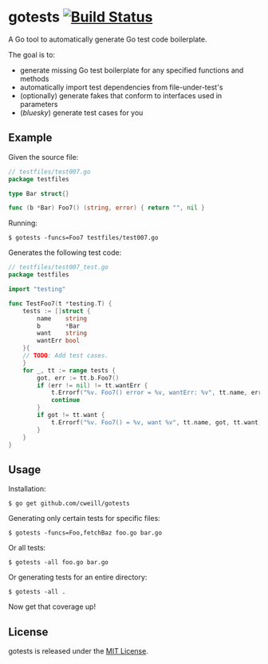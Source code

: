 # gotests [![Build Status](https://travis-ci.org/cweill/gotests.svg?branch=master)](https://travis-ci.org/cweill/gotests)
A Go tool to automatically generate Go test code boilerplate.

The goal is to:
* generate missing Go test boilerplate for any specified functions and methods
* automatically import test dependencies from file-under-test's
* (optionally) generate fakes that conform to interfaces used in parameters
* (_bluesky_) generate test cases for you

## Example
Given the source file:
```Go
// testfiles/test007.go
package testfiles

type Bar struct{}

func (b *Bar) Foo7() (string, error) { return "", nil }
```
Running: 
```
$ gotests -funcs=Foo7 testfiles/test007.go
```
Generates the following test code:
```Go
// testfiles/test007_test.go
package testfiles

import "testing"

func TestFoo7(t *testing.T) {
	tests := []struct {
		name    string
		b       *Bar
		want    string
		wantErr bool
	}{
	// TODO: Add test cases.
	}
	for _, tt := range tests {
		got, err := tt.b.Foo7()
		if (err != nil) != tt.wantErr {
			t.Errorf("%v. Foo7() error = %v, wantErr: %v", tt.name, err, tt.wantErr)
			continue
		}
		if got != tt.want {
			t.Errorf("%v. Foo7() = %v, want %v", tt.name, got, tt.want)
		}
	}
}
```
## Usage
Installation:
```
$ go get github.com/cweill/gotests
```
Generating only certain tests for specific files:
```
$ gotests -funcs=Foo,fetchBaz foo.go bar.go
```
Or all tests:
```
$ gotests -all foo.go bar.go
```
Or generating tests for an entire directory:
```
$ gotests -all .
```
Now get that coverage up! 

## License

gotests is released under the [MIT License](http://www.opensource.org/licenses/MIT).
